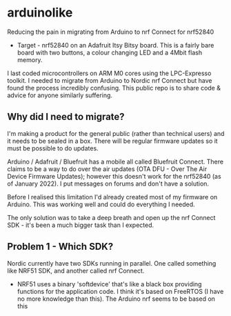# arduinolike
Reducing the pain in migrating from Arduino to nrf Connect for nrf52840

* Target - nrf52840 on an Adafruit Itsy Bitsy board. This is a fairly bare board with two buttons, a colour changing LED and a 4Mbit flash memory.

I last coded microcontrollers on ARM M0 cores using the LPC-Expresso toolkit. I needed to migrate from Arduino to Nordic nrf Connect but have found the process incredibly confusing. This public repo is to share code & advice for anyone similarly suffering.

## Why did I need to migrate? ##

I'm making a product for the general public (rather than technical users) and it needs to be sealed in a box. There will be regular firmware updates so it must be possible to do updates.

Arduino / Adafruit / Bluefruit has a mobile all called Bluefruit Connect. There claims to be a way to do over the air updates (OTA DFU - Over The Air Device Firmware Updates); however this doesn't work for the nrf52840 (as of January 2022). I put messages on forums and don't have a solution.

Before I realised this limitation I'd already created most of my firmware on Arduino. This was working well and could do everything I needed.

The only solution was to take a deep breath and open up the nrf Connect SDK - it's been a much bigger task than I expected.

## Problem 1 - Which SDK? ##

Nordic currently have two SDKs running in parallel. One called something like NRF51 SDK, and another called nrf Connect.
* NRF51 uses a binary 'softdevice' that's like a black box providing functions for the application code. I think it's based on FreeRTOS (I have no more knowledge than this). The Arduino nrf seems to be based on this 


